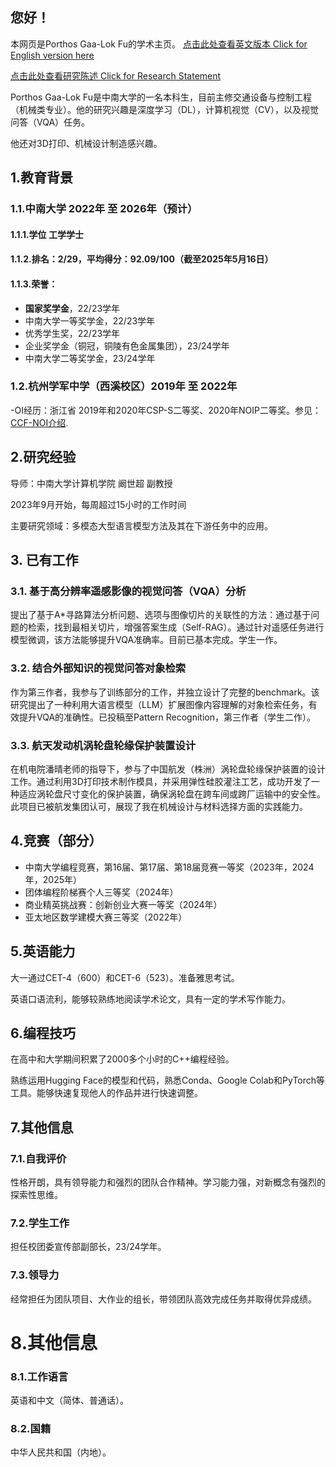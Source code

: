 ## 您好！

本网页是Porthos Gaa-Lok Fu的学术主页。 [点击此处查看英文版本 Click for English version here](https://alghaporthos.github.io/Intro_English)

[点击此处查看研究陈述 Click for Research Statement](https://alghaporthos.github.io/research_statement)

Porthos Gaa-Lok Fu是中南大学的一名本科生，目前主修交通设备与控制工程（机械类专业）。他的研究兴趣是深度学习（DL），计算机视觉（CV），以及视觉问答（VQA）任务。

他还对3D打印、机械设计制造感兴趣。

## 1.教育背景

### 1.1.中南大学 2022年 至 2026年（预计）

#### 1.1.1.学位 **工学学士**

#### 1.1.2.排名：**2/29**，平均得分：**92.09/100**（截至2025年5月16日）

#### 1.1.3.荣誉：

- **国家奖学金**，22/23学年
- 中南大学一等奖学金，22/23学年
- 优秀学生奖，22/23学年
- 企业奖学金（铜冠，铜陵有色金属集团），23/24学年
- 中南大学二等奖学金，23/24学年

### 1.2.杭州学军中学（西溪校区）2019年 至 2022年

-OI经历：浙江省 2019年和2020年CSP-S二等奖、2020年NOIP二等奖。参见：[CCF-NOI介绍](https://www.noi.cn/gynoi/jj/).

## 2.研究经验

导师：中南大学计算机学院 阚世超 副教授

2023年9月开始，每周超过15小时的工作时间

主要研究领域：多模态大型语言模型方法及其在下游任务中的应用。

## 3. 已有工作

### 3.1. 基于高分辨率遥感影像的视觉问答（VQA）分析

提出了基于A*寻路算法分析问题、选项与图像切片的关联性的方法：通过基于问题的检索，找到最相关切片，增强答案生成（Self-RAG）。通过针对遥感任务进行模型微调，该方法能够提升VQA准确率。目前已基本完成。学生一作。

### 3.2. 结合外部知识的视觉问答对象检索

作为第三作者，我参与了训练部分的工作，并独立设计了完整的benchmark。该研究提出了一种利用大语言模型（LLM）扩展图像内容理解的对象检索任务，有效提升VQA的准确性。已投稿至Pattern Recognition，第三作者（学生二作）。

### 3.3. 航天发动机涡轮盘轮缘保护装置设计

在机电院潘晴老师的指导下，参与了中国航发（株洲）涡轮盘轮缘保护装置的设计工作。通过利用3D打印技术制作模具，并采用弹性硅胶灌注工艺，成功开发了一种适应涡轮盘尺寸变化的保护装置，确保涡轮盘在跨车间或跨厂运输中的安全性。此项目已被航发集团认可，展现了我在机械设计与材料选择方面的实践能力。


## 4.竞赛（部分）
- 中南大学编程竞赛，第16届、第17届、第18届竞赛一等奖（2023年，2024年，2025年）
- 团体编程阶梯赛个人三等奖（2024年）
- 商业精英挑战赛：创新创业大赛一等奖（2024年）
- 亚太地区数学建模大赛三等奖（2022年）


## 5.英语能力

大一通过CET-4（600）和CET-6（523）。准备雅思考试。

英语口语流利，能够较熟练地阅读学术论文，具有一定的学术写作能力。

## 6.编程技巧

在高中和大学期间积累了2000多个小时的C++编程经验。

熟练运用Hugging Face的模型和代码，熟悉Conda、Google Colab和PyTorch等工具。能够快速复现他人的作品并进行快速调整。

## 7.其他信息
### 7.1.自我评价

性格开朗，具有领导能力和强烈的团队合作精神。学习能力强，对新概念有强烈的探索性思维。

### 7.2.学生工作

担任校团委宣传部副部长，23/24学年。

### 7.3.领导力

经常担任为团队项目、大作业的组长，带领团队高效完成任务并取得优异成绩。

# 8.其他信息

### 8.1.工作语言

英语和中文（简体、普通话）。

### 8.2.国籍

中华人民共和国（内地）。

